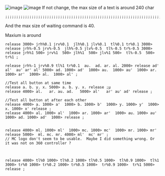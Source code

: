 ![image](https://github.com/EloiStree/2023_06_21_ArduinoToX360/assets/20149493/d67d5e6d-2545-448d-a018-0c78ad29710c)
![image](https://github.com/EloiStree/2023_06_21_ArduinoToX360/assets/20149493/5cb8c578-b97f-4355-bb95-27f2e2169928)
If not change, the max size of a text is around 240 char


```
;;;;;;;;;;;;;;;;;;;;;;;;;;;;;;;;;;;;;;;;;;;;;;;;;;;;;;;;;;;;;;;;;;;;;;;;;;;;;;;;;;;;;;;;;;;;;;;;;;;;;;;;;;;;;;;;;;;;;;;;;;;;;;;;;;;;;;;;;;;;;;;;;;;;;;;;;;;;;;;;;;;;;;;;;;;;;;;;;;;;;;;;;;;;;;;;;;;;;;;;;;;;;;;;;;;;;;;;;;;;;;;;;;;;;;;;;;;;;;;;
```
And the max size of waiting command is 40.

Maxium is around 


```
release 3000> jrh%0.1 jrv%0.1  jlh%0.1 jlv%0.1  tl%0.1 tr%0.1 3000> release jrh%-0.5 jrv%-0.5  jlh%-0.5 jlv%-0.5  tl%-0.5 tr%-0.5 3000> release jrh%1 500> jrv%1  500> jlh%1  500> jlv%1 500>  tl%-0.5  500> tr%1 ; 
```

```
release jrh%-1 jrv%0.9 tl%1 tr%0.1  au.  ad. ar. al. 2000> release ad'  al'  au' ar' al' 5000> ad. 1000> ad'  1000> au.  1000> au'  1000> ar.  1000> ar'  1000> al.  1000> al' ;
```

```
//Test all button at same time
release a. b. y. x. 5000> a. b. y. x. release ;µ
release 4000> al.   ar. au. ad.   5000> al'   ar' au' ad' release ;

//Test all button at after each other
release 4000> a. 1000> a'  1000> b. 1000> b'  1000> y. 1000> y'  1000> x. 1000> x' release ;
release 4000> al. 1000> al'  1000> ar. 1000> ar'  1000> au. 1000> au'  1000> ad. 1000> ad'  1000> release ;


release 4000> ml. 1000> ml'  1000> mc. 1000> mc'  1000> mr. 1000> mr' release 5000>  ml. mc. mr. 4000> ml'  mc' mr' ;
// MC logo don't seem to be usable.  Maybe I did something wrong. Or it was not on 360 controller ?



release 4000> tl%0 1000> tl%0.2 1000> tl%0.5 1000>  tl%0.9 1000>  tl%1 3000> tr%0 1000> tr%0.2 1000> tr%0.5 1000>  tr%0.9 1000>  tr%1 5000> release ;
```

